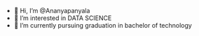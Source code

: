 - 👋 Hi, I’m @Ananyapanyala
- 👀 I’m interested in DATA SCIENCE
- 🌱 I’m currently pursuing graduation in bachelor of technology 

<!---
Ananyapanyala/Ananyapanyala is a ✨ special ✨ repository because its `README.md` (this file) appears on your GitHub profile.
You can click the Preview link to take a look at your changes.
--->
